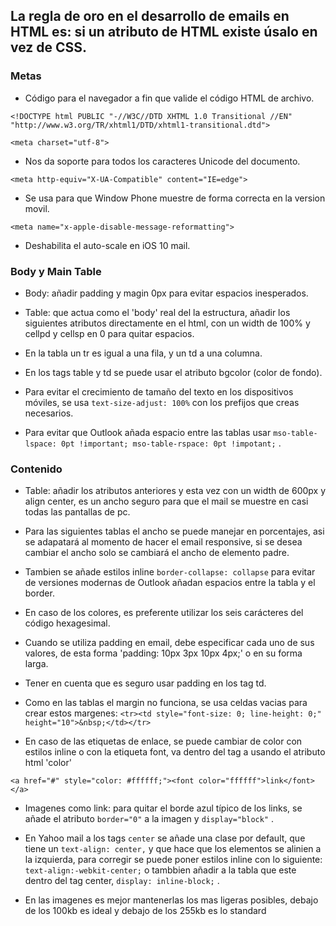 ## La regla de oro en el desarrollo de emails en HTML es: si un atributo de HTML existe úsalo en vez de CSS.

### Metas 

* Código para el navegador a fin que valide el código HTML de archivo.	

``` <!DOCTYPE html PUBLIC "-//W3C//DTD XHTML 1.0 Transitional //EN" "http://www.w3.org/TR/xhtml1/DTD/xhtml1-transitional.dtd"> ```

``` <meta charset="utf-8"> ```
* Nos da soporte para todos los caracteres Unicode del documento.

``` <meta http-equiv="X-UA-Compatible" content="IE=edge"> ```
* Se usa para que Window Phone muestre de forma correcta en la version movil. 

``` <meta name="x-apple-disable-message-reformatting"> ``` 
* Deshabilita el auto-scale en iOS 10 mail. 

### Body y Main Table

* Body: añadir padding y magin 0px para evitar espacios inesperados.

* Table: que actua como el 'body' real del la estructura, añadir los siguientes atributos directamente en el html, con un width de 100% y cellpd y cellsp en 0 para quitar espacios.

* En la tabla un tr es igual a una fila, y un td a una columna.

* En los tags table y td se puede usar el atributo bgcolor (color de fondo).

* Para evitar el crecimiento de tamaño del texto en los dispositivos móviles, se usa ``` text-size-adjust: 100% ``` con los prefijos que creas necesarios.

* Para evitar que Outlook añada espacio entre las tablas usar ``` mso-table-lspace: 0pt !important; mso-table-rspace: 0pt !impotant; ``` .

### Contenido

* Table: añadir los atributos anteriores y esta vez con un width de 600px y align center, es un ancho seguro para que el mail se muestre en casi todas las pantallas de pc.

* Para las siguientes tablas el ancho se puede manejar en porcentajes, asi se adapatará al momento de hacer el email responsive, si se desea cambiar el ancho solo se cambiará el ancho de elemento padre.

* Tambien se añade estilos inline ``` border-collapse: collapse ``` para evitar de versiones modernas de Outlook añadan espacios entre la tabla y el border.

* En caso de los colores, es preferente utilizar los seis carácteres del código hexagesimal.

* Cuando se utiliza padding en email, debe especificar cada uno de sus valores, de esta forma 'padding: 10px 3px 10px 4px;' o en su forma larga.

* Tener en cuenta que es seguro usar padding en los tag td. 

* Como en las tablas el margin no funciona, se usa celdas vacias para crear estos margenes: ``` <tr><td style="font-size: 0; line-height: 0;" height="10">&nbsp;</td></tr> ```

* En caso de las etiquetas de enlace, se puede cambiar de color con estilos inline o con la etiqueta font, va dentro del tag a usando el atributo html 'color' 

``` <a href="#" style="color: #ffffff;"><font color="ffffff">link</font></a> ```

* Imagenes como link: para quitar el borde azul típico de los links, se añade el atributo ``` border="0" ``` a la imagen y ``` display="block" ``` .

* En Yahoo mail a los tags ``` center ``` se añade una clase por default, que tiene un ``` text-align: center, ``` y que hace que los elementos se alinien a la izquierda, para corregir se puede poner estilos inline con lo siguiente: ``` text-align:-webkit-center; ``` o  tambbien añadir a la tabla que este dentro del tag center, ``` display: inline-block; ``` .

* En las imagenes es mejor mantenerlas los mas ligeras posibles, debajo de los 100kb es ideal y debajo de los 255kb es lo standard
